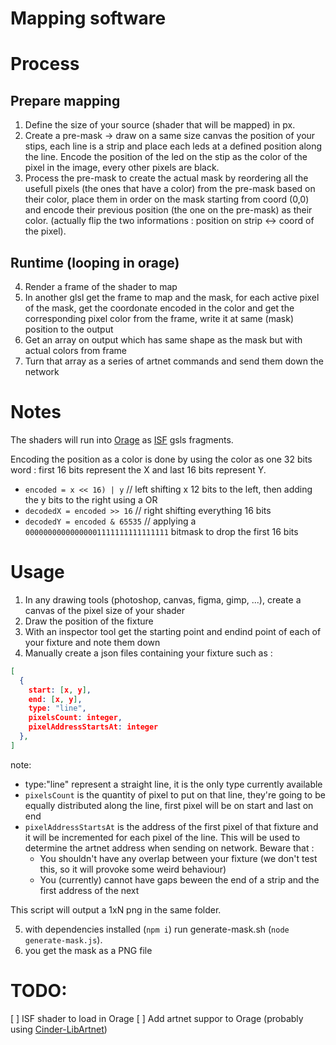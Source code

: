 # Mapping software

# Process

## Prepare mapping

1. Define the size of your source (shader that will be mapped) in px.
2. Create a pre-mask -> draw on a same size canvas the position of your stips, each line is a strip and place each leds at a defined position along the line. Encode the position of the led on the stip as the color of the pixel in the image, every other pixels are black.
3. Process the pre-mask to create the actual mask by reordering all the usefull pixels (the ones that have a color) from the pre-mask based on their color, place them in order on the mask starting from coord (0,0) and encode their previous position (the one on the pre-mask) as their color. (actually flip the two informations : position on strip <-> coord of the pixel).

## Runtime (looping in orage)

4. Render a frame of the shader to map
5. In another glsl get the frame to map and the mask, for each active pixel of the mask, get the coordonate encoded in the color and get the corresponding pixel color from the frame, write it at same (mask) position to the output
6. Get an array on output which has same shape as the mask but with actual colors from frame
7. Turn that array as a series of artnet commands and send them down the network

# Notes

The shaders will run into [Orage](https://github.com/oogre/orage) as [ISF](https://isf.video/) gsls fragments.

Encoding the position as a color is done by using the color as one 32 bits word : first 16 bits represent the X and last 16 bits represent Y.

- `encoded = x << 16) | y` // left shifting x 12 bits to the left, then adding the y bits to the right using a OR
- `decodedX = encoded >> 16` // right shifting everything 16 bits
- `decodedY = encoded & 65535` // applying a `00000000000000001111111111111111` bitmask to drop the first 16 bits

# Usage

1. In any drawing tools (photoshop, canvas, figma, gimp, ...), create a canvas of the pixel size of your shader
2. Draw the position of the fixture
3. With an inspector tool get the starting point and endind point of each of your fixture and note them down
4. Manually create a json files containing your fixture such as :

```json
[
  {
    start: [x, y],
    end: [x, y],
    type: "line",
    pixelsCount: integer,
    pixelAddressStartsAt: integer
  },
]
```

note:

- type:"line" represent a straight line, it is the only type currently available
- `pixelsCount` is the quantity of pixel to put on that line, they're going to be equally distributed along the line, first pixel will be on start and last on end
- `pixelAddressStartsAt` is the address of the first pixel of that fixture and it will be incremented for each pixel of the line. This will be used to determine the artnet address when sending on network. Beware that :
  - You shouldn't have any overlap between your fixture (we don't test this, so it will provoke some weird behaviour)
  - You (currently) cannot have gaps beween the end of a strip and the first address of the next

This script will output a 1xN png in the same folder.

5. with dependencies installed (`npm i`) run generate-mask.sh (`node generate-mask.js`).
6. you get the mask as a PNG file

# TODO:

[ ] ISF shader to load in Orage
[ ] Add artnet suppor to Orage (probably using [Cinder-LibArtnet](https://github.com/naychrist/Cinder-LibArtnet))
